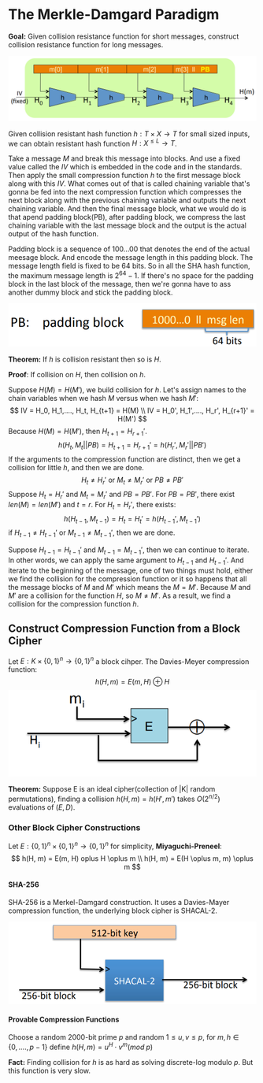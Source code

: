 # The Merkle-Damgard Paradigm

**Goal:** Given collision resistance function for short messages, construct collision resistance function for long messages.

![1652514158193](../../img/1652514158193.png)

Given collision resistant hash function $h: T \times X \to T$ for small sized inputs, we can obtain resistant hash function $H: X^{\leq L} \to T$.

Take a message $M$ and break this message into blocks. And use a fixed value called the $IV$ which is embedded in the code and in the standards. Then apply the small compression function $h$ to the first message block along with this $IV$. What comes out of that is called chaining variable that's gonna be fed into the next compression function which compresses the next block along with the previous chaining variable and outputs the next chaining variable. And then the final message block, what we would do is that apend padding block(PB), after padding block, we compress the last chaining variable with the last message block and the output is the actual output of the hash function.

Padding block is a sequence of $100...00$ that denotes the end of the actual meesage block. And encode the message length in this padding block. The message length field is fixed to be 64 bits. So in all the SHA hash function, the maximum message length is $2^{64} - 1$. If there's no space for the padding block in the last block of the message, then we're gonna have to ass another dummy block and stick the padding block.

![1652514880467](../../img/1652514880467.png)

**Theorem:** If $h$ is collision resistant then so is $H$.

**Proof**: If collision on $H$, then collision on $h$.

Suppose $H(M) = H(M')$, we build collision for $h$. Let's assign names to the chain variables when we hash $M$ versus when we hash $M'$:
$$
IV = H_0, H_1,...., H_t, H_{t+1} = H(M) \\
IV = H_0', H_1',...., H_r', H_{r+1}' = H(M')
$$
Because $H(M) = H(M')$, then $H_{t+1} = H_{r+1}'$.
$$
h(H_t, M_t || PB) = H_{t+1} = H_{r+1}' = h(H_r', M_r' || PB')
$$
If the arguments to the compression function are distinct, then we get a collision for little $h$, and then we are done.
$$
H_t \neq H_r' \text{ or } M_t \neq M_r' \text{ or } PB \neq PB'
$$
Suppose $H_t = H_r'$ and $M_t = M_r'$ and $PB = PB'$. For $PB = PB'$, there exist $len(M) = len(M')$ and $t = r$. For $H_t = H_r'$, there exists:
$$
h(H_{t-1}, M_{t-1}) = H_{t} = H_{t}' = h(H_{t-1}', M_{t-1}')
$$
if $H_{t-1} \neq H_{t-1}'$ or $M_{t-1} \neq M_{t-1}'$, then we are done.

Suppose $H_{t-1} = H_{t-1}'$ and $M_{t-1} = M_{t-1}'$, then we can continue to iterate. In other words, we can apply the same argument to $H_{t-1}$ and $H_{t-1}'$. And iterate to the beginning of the message, one of two things must hold, either we find the collision for the compression function or it so happens that all the message blocks of $M$ and $M'$ which means the $M = M'$. Because $M$ and $M'$ are a collision for the function $H$, so $M \neq M'$. As a result, we find a collision for the compression function $h$.

## Construct Compression Function from a Block Cipher

Let $E: K \times \{0, 1\}^n \to \{0, 1\}^n$ a block cihper. The Davies-Meyer compression function:
$$
h(H, m) = E(m, H) \oplus H
$$
![1652519265388](../../img/1652519265388.png)

**Theorem:** Suppose E is an ideal cipher(collection of |K| random permutations), finding a collision $h(H, m) = h(H', m')$ takes $O(2^{n/2})$ evaluations of $( E, D )$.

### Other Block Cipher  Constructions

Let $E: \{0, 1\}^n \times \{0, 1\}^n \to \{0, 1\}^n$ for simplicity, **Miyaguchi-Preneel**:
$$
h(H, m) = E(m, H) oplus H \oplus m \\
h(H, m) = E(H \oplus m, m) \oplus m
$$

#### SHA\-256

SHA-256 is a Merkel-Damgard construction. It uses a Davies-Mayer compression function, the underlying block cipher is SHACAL-2.

![1652520038937](../../img/1652520038937.png)

#### Provable Compression Functions

Choose a random 2000-bit prime $p$ and random $1 \leq u, v \leq p$, for $m, h \in \{0, ...., p-1\}$ define $h(H, m)=u^H \cdot  v^m (mod \; p)$

**Fact:** Finding collision for $h$ is as hard as solving discrete-log  modulo $p$. But this function is very slow.